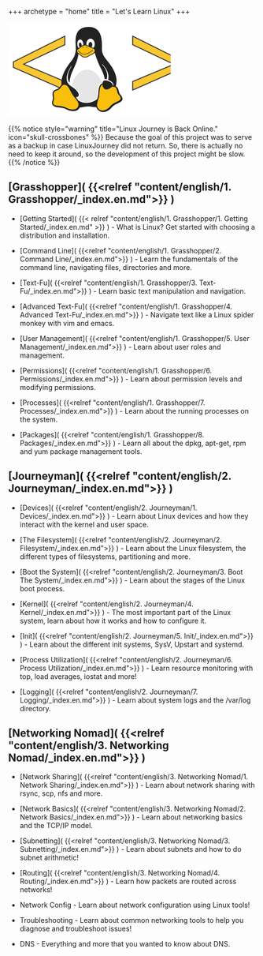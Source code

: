+++
archetype = "home"
title = "Let's Learn Linux"
+++

![Test](Logo.svg)

{{% notice style="warning" title="Linux Journey is Back Online." icon="skull-crossbones" %}}
Because the goal of this project was to serve as a backup in case LinuxJourney did not return. So, there is actually no need to keep it around, so the development of this project might be slow.
{{% /notice %}}


## [Grasshopper]( {{<relref "content/english/1. Grasshopper/_index.en.md">}} )

* [Getting Started]( {{< relref "content/english/1. Grasshopper/1. Getting Started/_index.en.md" >}} ) - What is Linux? Get started with choosing a distribution and installation.

* [Command Line]( {{<relref "content/english/1. Grasshopper/2. Command Line/_index.en.md">}} ) - Learn the fundamentals of the command line, navigating files, directories and more.

* [Text-Fu]( {{<relref "content/english/1. Grasshopper/3. Text-Fu/_index.en.md">}} ) - Learn basic text manipulation and navigation.

* [Advanced Text-Fu]( {{<relref "content/english/1. Grasshopper/4. Advanced Text-Fu/_index.en.md">}} ) - Navigate text like a Linux spider monkey with vim and emacs.

* [User Management]( {{<relref "content/english/1. Grasshopper/5. User Management/_index.en.md">}} ) - Learn about user roles and management.

* [Permissions]( {{<relref "content/english/1. Grasshopper/6. Permissions/_index.en.md">}} ) - Learn about permission levels and modifying permissions.

* [Processes]( {{<relref "content/english/1. Grasshopper/7. Processes/_index.en.md">}} ) - Learn about the running processes on the system.

* [Packages]( {{<relref "content/english/1. Grasshopper/8. Packages/_index.en.md">}} ) - Learn all about the dpkg, apt-get, rpm and yum package management tools.

## [Journeyman]( {{<relref "content/english/2. Journeyman/_index.en.md">}} )

* [Devices]( {{<relref "content/english/2. Journeyman/1. Devices/_index.en.md">}} ) - Learn about Linux devices and how they interact with the kernel and user space.

* [The Filesystem]( {{<relref "content/english/2. Journeyman/2. Filesystem/_index.en.md">}} ) - Learn about the Linux filesystem, the different types of filesystems, partitioning and more.

* [Boot the System]( {{<relref "content/english/2. Journeyman/3. Boot The System/_index.en.md">}} )  - Learn about the stages of the Linux boot process.

* [Kernel]( {{<relref "content/english/2. Journeyman/4. Kernel/_index.en.md">}} )  - The most important part of the Linux system, learn about how it works and how to configure it.

* [Init]( {{<relref "content/english/2. Journeyman/5. Init/_index.en.md">}} )  - Learn about the different init systems, SysV, Upstart and systemd.

* [Process Utilization]( {{<relref "content/english/2. Journeyman/6. Process Utilization/_index.en.md">}} ) - Learn resource monitoring with top, load averages, iostat and more!

* [Logging]( {{<relref "content/english/2. Journeyman/7. Logging/_index.en.md">}} ) - Learn about system logs and the /var/log directory.

## [Networking Nomad]( {{<relref "content/english/3. Networking Nomad/_index.en.md">}} )

* [Network Sharing]( {{<relref "content/english/3. Networking Nomad/1. Network Sharing/_index.en.md">}} ) - Learn about network sharing with rsync, scp, nfs and more.

* [Network Basics]( {{<relref "content/english/3. Networking Nomad/2. Network Basics/_index.en.md">}} ) - Learn about networking basics and the TCP/IP model.

* [Subnetting]( {{<relref "content/english/3. Networking Nomad/3. Subnetting/_index.en.md">}} ) - Learn about subnets and how to do subnet arithmetic!

* [Routing]( {{<relref "content/english/3. Networking Nomad/4. Routing/_index.en.md">}} ) - Learn how packets are routed across networks!

* Network Config - Learn about network configuration using Linux tools!

* Troubleshooting - Learn about common networking tools to help you diagnose and troubleshoot issues!

* DNS - Everything and more that you wanted to know about DNS.

